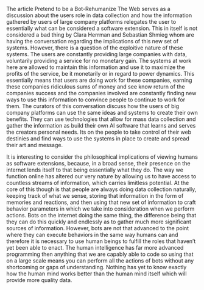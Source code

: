 The article Pretend to be a Bot-Rehumanize The Web serves as a discussion about the users role in data collection and how the information gathered by users of large company platforms relegates the user to essentially what can be considered a software extension. This in itself is not considered a bad thing by Clara Herrman and Sebastian Shmieg whom are having the conversation regarding the implications of this new set of systems. However, there is a question of the exploitive nature of these systems. The users are constantly providing large companies with data, voluntarily providing a service for no monetary gain. The systems at work here are allowed to maintain this information and use it to maximize the profits of the service, be it monetarily or in regard to power dynamics. This essentially means that users are doing work for these companies, earning these companies ridiculous sums of money and see know return of the companies success and the companies involved are constantly finding new ways to use this information to convince people to continue to work for them. The curators of this conversation discuss how the users of big company platforms can use the same ideas and systems to create their own benefits. They can use technologies that allow for mass data collection and gather the information as build their own AI software that learns and serves the creators personal needs. Its on the people to take control of their web destinies and find ways to use the systems in place to create and spread their art and message.

It is interesting to consider the philosophical implications of viewing humans as software extensions, because, in a broad sense, their presence on the internet lends itself to that being essentially what they do. The way we function online has altered our very nature by allowing us to have access to countless streams of information, which carries limitless potential. At the core of this though is that people are always doing data collection naturally, keeping track of what we sense, storing that information in the form of memories and reactions, and then using that new set of information to craft behavior parameters in which we take into consideration when we perform actions. Bots on the internet doing the same thing, the difference being that they can do this quickly and endlessly as to gather much more significant sources of information. However, bots are not that advanced to the point where they can execute behaviors in the same way humans can and therefore it is necessary to use human beings to fulfill the roles that haven’t yet been able to enact. The human intelligence has far more advanced programming then anything that we are capably able to code so using that on a large scale means you can perform all the actions of bots without any shortcoming or gaps of understanding. Nothing has yet to know exactly how the human mind works better than the human mind itself which will provide more quality data.
